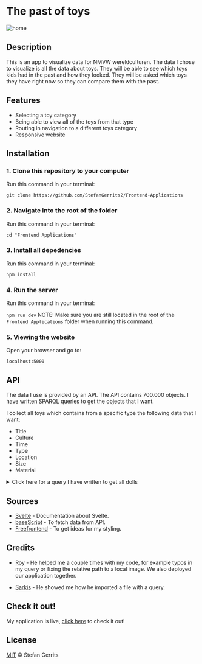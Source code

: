 # The past of toys

![home](https://user-images.githubusercontent.com/45566396/67979685-1484a800-fc1d-11e9-932d-c96fbc4388b6.png)

## Description

This is an app to visualize data for NMVW wereldculturen. The data I chose to visualize is all the data about toys. They will be able to see which toys kids had in the past and how they looked. They will be asked which toys they have right now so they can compare them with the past. 

## Features

* Selecting a toy category
* Being able to view all of the toys from that type
* Routing in navigation to a different toys category
* Responsive website

## Installation

### 1. Clone this repository to your computer
Run this command in your terminal:

`git clone https://github.com/StefanGerrits2/Frontend-Applications`
### 2. Navigate into the root of the folder
Run this command in your terminal:

`cd "Frontend Applications"`
### 3. Install all depedencies
Run this command in your terminal:

`npm install`
### 4. Run the server
Run this command in your terminal:

`npm run dev`
NOTE: Make sure you are still located in the root of the `Frontend Applications` folder when running this command.

### 5. Viewing the website
Open your browser and go to:

`localhost:5000`

## API

The data I use is provided by an API. The API contains 700.000 objects. I have written SPARQL queries to get the objects that I want. 

I collect all toys which contains from a specific type the following data that I want:

* Title
* Culture
* Time
* Type
* Location
* Size
* Material

<details>
<summary>Click here for a query I have written to get all dolls</summary>
<br>

    PREFIX dc: <http://purl.org/dc/elements/1.1/> 
    PREFIX skos: <http://www.w3.org/2004/02/skos/core#>
    PREFIX dct: <http://purl.org/dc/terms/>
    PREFIX edm: <http://www.europeana.eu/schemas/edm/>
    PREFIX rdf: <http://www.w3.org/1999/02/22-rdf-syntax-ns#>
    PREFIX rdfs: <http://www.w3.org/2000/01/rdf-schema#>
    SELECT 
        ?obj
        ?title
        ?type 
        (SAMPLE(?img) as ?img) 
        ?originLabel
        ?cultureLabel
        ?time
        ?size
        ?materialLabel

    WHERE {
    ?obj edm:isRelatedTo <https://hdl.handle.net/20.500.11840/termmaster1832> .
    ?obj edm:object <https://hdl.handle.net/20.500.11840/termmaster12646> .
    ?obj dc:title ?title .
    ?obj dc:type ?type .
    ?obj edm:isShownBy ?img .
    ?obj dct:spatial ?origin .
    ?obj dct:extent ?size .
    ?origin skos:prefLabel ?originLabel .
    ?obj dct:medium ?material .
    ?material skos:prefLabel ?materialLabel .
    
    OPTIONAL { ?obj dct:created ?time } .
    OPTIONAL { ?obj dc:subject ?culture } .
    OPTIONAL { ?culture skos:prefLabel ?cultureLabel } .
    
    FILTER langMatches(lang(?title), "ned")
        
    } LIMIT 20

</details>

## Sources

* [Svelte](https://svelte.dev/) - Documentation about Svelte.
* [baseScript](https://github.com/cmda-tt/course-19-20/blob/master/examples/sparql/baseScript.js) - To fetch data from API.
* [Freefrontend](https://freefrontend.com/) - To get ideas for my styling.

## Credits

* [Roy](https://github.com/RooyyDoe) - He helped me a couple times with my code, for example typos in my query or fixing the relative path to a local image. We also deployed our application together.

* [Sarkis](https://github.com/sarkis1997) - He showed me how he imported a file with a query.

## Check it out!

My application is live, [click here](https://frontend-applications-toys.netlify.com/) to check it out!

## License

[MIT](https://github.com/StefanGerrits2/Frontend-Applications/blob/master/LICENSE.txt) © Stefan Gerrits